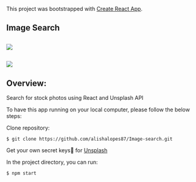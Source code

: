 This project was bootstrapped with [Create React App](https://github.com/facebook/create-react-app).

## Image Search
## <img src="https://media.giphy.com/media/1msxYlTJeUpVpxjTFH/giphy.gif">
## <img src="https://media.giphy.com/media/T9JZ8Daar8BENL7ypZ/giphy.gif">


## Overview:
Search for stock photos using React and Unsplash API


To have this app running on your local computer, please follow the below steps:

Clone repository:
```
$ git clone https://github.com/alishalopes87/Image-search.git
```
Get your own secret keys🔑 for [Unsplash](https://unsplash.com/documentation) 

In the project directory, you can run:
```
$ npm start
```
